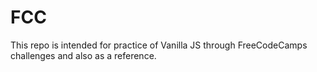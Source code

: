 # FCC
This repo is intended for practice of Vanilla JS through FreeCodeCamps challenges and also as a reference.
